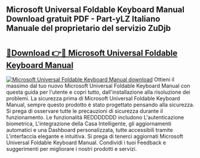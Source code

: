 ## Microsoft Universal Foldable Keyboard Manual Download gratuit PDF - Part-yLZ Italiano Manuale del proprietario del servizio ZuDjb

# <h2><a href="http://dfgh8f4.blite.top/?on=Microsoft+Universal+Foldable+Keyboard+Manual">🔗Download 👉🔴 Microsoft Universal Foldable Keyboard Manual</a></h2>

[![Microsoft Universal Foldable Keyboard Manual download](https://i.imgur.com/lujVjoI.png)](http://dfgh8f4.blite.top/?on=Microsoft+Universal+Foldable+Keyboard+Manual)
Ottieni il massimo dal tuo nuovo Microsoft Universal Foldable Keyboard Manual con questa guida per l'utente e copri tutto, dall'installazione alla risoluzione dei problemi. La sicurezza prima di Microsoft Universal Foldable Keyboard Manual, sempre questo prodotto è stato progettato pensando alla sicurezza. Si prega di osservare tutte le precauzioni di sicurezza durante il funzionamento. Le funzionalità REDDDDDDD includono L'autenticazione biometrica, L'integrazione della Casa Intelligente, gli aggiornamenti automatici e una Dashboard personalizzata, tutte accessibili tramite L'interfaccia elegante e intuitiva. Si prega di tenerci aggiornati Microsoft Universal Foldable Keyboard Manual. Condividi i tuoi Feedback e suggerimenti per migliorare i nostri prodotti e servizi.
